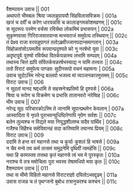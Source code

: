 वैशम्पायन उवाच ||	001    
अथापरो भीमबलः श्रिया ज्वलन्नुपाययौ सिंहविलासविक्रमः |	001a   
खजं च दर्वीं च करेण धारयन्नसिं च कालाङ्गमकोशमव्रणम् ||	001c   
स सूदरूपः परमेण वर्चसा रविर्यथा लोकमिमं प्रभासयन् |	002a   
सुकृष्णवासा गिरिराजसारवान्स मत्स्यराजं समुपेत्य तस्थिवान् ||	002c   
तं प्रेक्ष्य राजा वरयन्नुपागतं ततोऽब्रवीज्जानपदान्समागतान् |	003a   
सिंहोन्नतांसोऽयमतीव रूपवान्प्रदृश्यते को नु नरर्षभो युवा ||	003c   
अदृष्टपूर्वः पुरुषो रविर्यथा वितर्कयन्नास्य लभामि सम्पदम् |	004a   
तथास्य चित्तं ह्यपि संवितर्कयन्नरर्षभस्याद्य न यामि तत्त्वतः ||	004c   
ततो विराटं समुपेत्य पाण्डवः सुदीनरूपो वचनं महामनाः |	005a   
उवाच सूदोऽस्मि नरेन्द्र बल्लवो भजस्व मां व्यञ्जनकारमुत्तमम् ||	005c   
विराट उवाच ||	006    
न सूदतां मानद श्रद्दधामि ते सहस्रनेत्रप्रतिमो हि दृश्यसे |	006a   
श्रिया च रूपेण च विक्रमेण च प्रभासि तातानवरो नरेष्विह ||	006c   
भीम उवाच ||	007    
नरेन्द्र सूदः परिचारकोऽस्मि ते जानामि सूपान्प्रथमेन केवलान् |	007a   
आस्वादिता ये नृपते पुराभवन्युधिष्ठिरेणापि नृपेण सर्वशः ||	007c   
बलेन तुल्यश्च न विद्यते मया नियुद्धशीलश्च सदैव पार्थिव |	008a   
गजैश्च सिंहैश्च समेयिवानहं सदा करिष्यामि तवानघ प्रियम् ||	008c   
विराट उवाच ||	009    
ददामि ते हन्त वरं महानसे तथा च कुर्याः कुशलं हि भाषसे |	009a   
न चैव मन्ये तव कर्म तत्समं समुद्रनेमिं पृथिवीं त्वमर्हसि ||	009c   
यथा हि कामस्तव तत्तथा कृतं महानसे त्वं भव मे पुरस्कृतः |	010a   
नराश्च ये तत्र ममोचिताः पुरा भवस्व तेषामधिपो मया कृतः ||	010c   
वैशम्पायन उवाच ||	011    
तथा स भीमो विहितो महानसे विराटराज्ञो दयितोऽभवद्दृढम् |	011a   
उवास राजन्न च तं पृथग्जनो बुबोध तत्रानुचरश्च कश्चन ||	011c   
